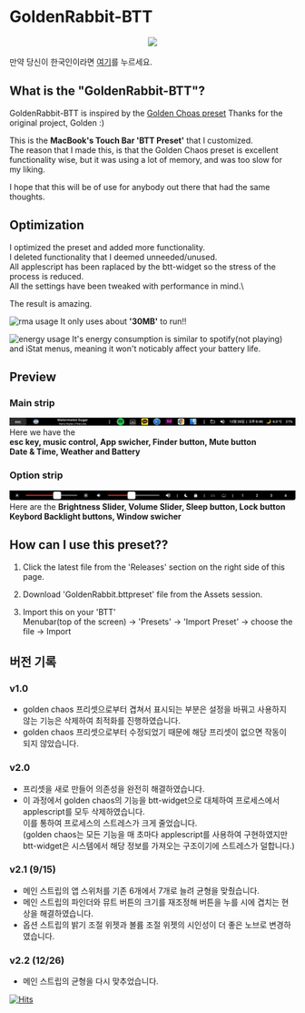 # GoldenRabbit-BTT
<p align="center">
<img width="400px" src="https://i.imgur.com/kyS3DFB.png"/>
</p>

만약 당신이 한국인이라면 [여기](./README_for_korean.md)를 누르세요.
## What is the "GoldenRabbit-BTT"?
GoldenRabbit-BTT is inspired by the [Golden Choas preset](https://community.folivora.ai/t/goldenchaos-btt-the-complete-touch-bar-ui-replacement/1281)
Thanks for the original project, Golden :)


This is the __MacBook's Touch Bar 'BTT Preset'__ that I customized.\
The reason that I made this, is that the Golden Chaos preset is excellent functionality wise, but it was using a lot of memory, and was too slow for my liking.

I hope that this will be of use for anybody out there that had the same thoughts.


## Optimization

I optimized the preset and added more functionality.\
I deleted functionality that I deemed unneeded/unused.\
All applescript has been raplaced by the btt-widget so the stress of the process is reduced.\
All the settings have been tweaked with performance in mind.\

The result is amazing.

![rma usage](./images/ram.png)
It only uses about __'30MB'__ to run!!

![energy usage](./images/energy.png)
It's energy consumption is similar to spotify(not playing) and iStat menus, meaning it won't noticably affect your battery life.




## Preview

### __Main strip__
![main4](./images/main4.jpg)
Here we have the \
__esc key, music control, App swicher, Finder button, Mute button\
Date & Time, Weather and Battery__


### __Option strip__
![option](./images/option.png)
Here are the __Brightness Slider, Volume Slider, Sleep button, Lock button\
Keybord Backlight buttons, Window swicher__



## How can I use this preset??
1. Click the latest file from the 'Releases' section on the right side of this page. 

2. Download 'GoldenRabbit.bttpreset' file from the Assets session.
     
3. Import this on your 'BTT'\
   Menubar(top of the screen) -> 'Presets' -> 'Import Preset' -> choose the file -> Import
   
   
## 버전 기록
### v1.0
- golden chaos 프리셋으로부터 겹쳐서 표시되는 부분은 설정을 바꿔고 사용하지 않는 기능은 삭제하여 최적화를 진행하였습니다.
- golden chaos 프리셋으로부터 수정되었기 때문에 해당 프리셋이 없으면 작동이 되지 않았습니다.

### v2.0
- 프리셋을 새로 만들어 의존성을 완전히 해결하였습니다.
- 이 과정에서 golden chaos의 기능을 btt-widget으로 대체하여 프로세스에서 applescript를 모두 삭제하였습니다.\
  이를 통하여 프로세스의 스트레스가 크게 줄었습니다.\
  (golden chaos는 모든 기능을 매 초마다 applescript를 사용하여 구현하였지만 btt-widget은 시스템에서 해당 정보를 가져오는 구조이기에 스트레스가 덜합니다.)

### v2.1 (9/15)
- 메인 스트립의 앱 스위처를 기존 6개에서 7개로 늘려 균형을 맞췄습니다.
- 메인 스트립의 파인더와 뮤트 버튼의 크기를 재조정해 버튼을 누를 시에 겹치는 현상을 해결하였습니다.
- 옵션 스트립의 밝기 조절 위젯과 볼륨 조절 위젯의 시인성이 더 좋은 노브로 변경하였습니다.

### v2.2 (12/26)
- 메인 스트립의 균형을 다시 맞추었습니다.

[![Hits](https://hits.seeyoufarm.com/api/count/incr/badge.svg?url=https%3A%2F%2Fgithub.com%2Fmin-uuu%2FGoldenRabbit-BTT&count_bg=%233DB1C8&title_bg=%23555555&icon=&icon_color=%23E7E7E7&title=%EB%B0%A9%EB%AC%B8%EC%9E%90&edge_flat=false)](https://hits.seeyoufarm.com)

